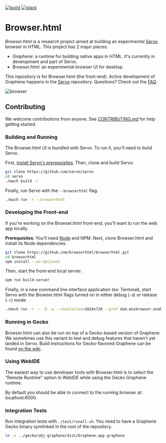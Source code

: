 [![build](https://travis-ci.org/browserhtml/browserhtml.svg?branch=master)](https://travis-ci.org/browserhtml/browserhtml) [![slack](https://browserhtml-slackin.herokuapp.com/badge.svg)](https://browserhtml-slackin.herokuapp.com/)

# Browser.html

*Browser.html* is a research project aimed at building an experimental [Servo](https://github.com/servo/servo) browser in HTML. This project has 2 major pieces:

- _Graphene_: a runtime for building native apps in HTML. It's currently in development and part of Servo.
- _Browser.html_: an experimental browser UI for desktop.

This repository is for Browser.html (the front-end). Active development of Graphene happens in the [Servo](https://github.com/servo/servo) repository. Questions? Check out the [FAQ](https://github.com/browserhtml/browserhtml/wiki/FAQ).

![browser](./browser.gif)

## Contributing

We welcome contributions from anyone. See [CONTRIBUTING.md](https://github.com/browserhtml/browserhtml/blob/master/CONTRIBUTING.md) for help getting started.


### Building and Running

The Browser.html UI is bundled with Servo. To run it, you'll need to build Servo.

First, [install Servo's prerequisites](https://github.com/servo/servo#prerequisites). Then, clone and build Servo:

``` sh
git clone https://github.com/servo/servo
cd servo
./mach build -r
```

Finally, run Servo with the `--browserhtml` flag.

``` sh
./mach run -r --browserhtml
```


### Developing the Front-end

If you're working on the Browser.html front-end, you'll want to run the web app locally.

**Prerequisites**: You'll need [Node](https://nodejs.org/) and NPM. Next, clone Browser.html and install its Node dependencies.

``` sh
git clone https://github.com/browserhtml/browserhtml.git
cd browserhtml
npm install --no-optional
```

Then, start the front-end local server:

``` sh
npm run build-server
```

Finally, in a new command line interface application (ex: Terminal), start Servo with the Browser.html flags turned on in either debug (`-d`) or release (`-r`) mode:

``` sh
./mach run -r -- -b -w --resolution=1024x720 --pref dom.mozbrowser.enabled --pref dom.forcetouch.enabled --pref dom.quit-on-escape.enabled=false http://localhost:6060
```


### Running in Gecko

Browser.html can also be run on top of a Gecko-based version of Graphene. We sometimes use this variant to test and debug features that haven't yet landed in Servo. Build instructions for Gecko-flavored Graphene can be found [on the wiki](https://github.com/browserhtml/browserhtml/wiki/Building-Graphene-%28Gecko-flavor%29).


### Using WebIDE

The easiest way to use developer tools with Browser.html is to select the "Remote Runtime" option in WebIDE while using the Gecko Graphene runtime.

By default you should be able to connect to the running browser at: localhost:6000.


### Integration Tests

Run integration tests with `./test/runall.sh`. You need to have a Graphene Gecko binary symlinked in the root of the repository.

``` sh
ln -s ../gecko/obj-graphene/dist/Graphene.app graphene
```
